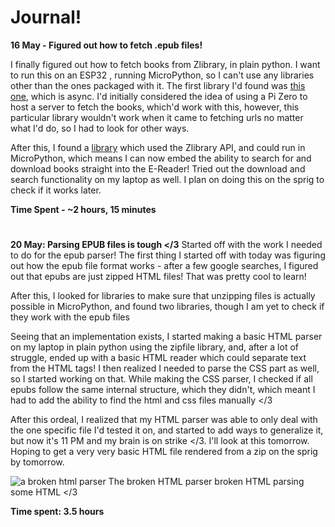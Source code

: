 # Journal!
**16 May - Figured out how to fetch .epub files!**

I finally figured out how to fetch books from Zlibrary, in plain python. I want to run this on an ESP32 , running MicroPython, so I can't use any libraries other than the ones packaged with it. The first library I'd found was [this one](https://github.com/sertraline/zlibrary), which is async. I'd initially considered the idea of using a Pi Zero to host a server to fetch the books, which'd work with this, however, this particular library wouldn't work when it came to fetching urls no matter what I'd do, so I had to look for other ways.

After this, I found a [library](https://github.com/bipinkrish/Zlibrary-API) which used the Zlibrary API, and could run in MicroPython, which means I can now embed the ability to search for and download books straight into the E-Reader! Tried out the download and search functionality on my laptop as well. I plan on doing this on the sprig to check if it works later.

**Time Spent - ~2 hours, 15 minutes**
#
**20 May: Parsing EPUB files is tough </3** 
Started off with the work I needed to do for the epub parser! The first thing I started off with today was figuring out how the epub file format works - after a few google searches, I figured out that epubs are just zipped HTML files! That was pretty cool to learn!

After this, I looked for libraries to make sure that unzipping files is actually possible in MicroPython, and found two libraries, though I am yet to check if they work with the epub files

Seeing that an implementation exists, I started making a basic HTML parser on my laptop in plain python using the zipfile library, and, after a lot of struggle, ended up with a basic HTML reader which could separate text from the HTML tags! I then realized I needed to parse the CSS part as well, so I started working on that. While making the CSS parser, I checked if all epubs follow the same internal structure, which they didn't, which meant I had to add the ability to find the html and css files manually </3

After this ordeal, I realized that my HTML parser was able to only deal with the one specific file I'd tested it on, and started to add ways to generalize it, but now it's 11 PM and my brain is on strike </3. I'll look at this tomorrow. Hoping to get a very very basic HTML file rendered from a zip on the sprig by tomorrow. 

![a broken html parser](https://hc-cdn.hel1.your-objectstorage.com/s/v3/6fae25f4e452a0b4bf9ced82d558b286988bf749_image.png)
The broken HTML parser broken HTML parsing some HTML </3

**Time spent: 3.5 hours** 
